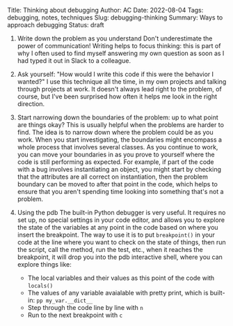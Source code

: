 Title: Thinking about debugging
Author: AC
Date: 2022-08-04
Tags: debugging, notes, techniques
Slug: debugging-thinking
Summary: Ways to approach debugging
Status: draft

1. Write down the problem as you understand 
    Don't underestimate the power of communication! Writing helps to focus thinking: this is part of why I often used to find myself answering my own question as soon as I had typed it out in Slack to a colleague.

2. Ask yourself: "How would I write this code if this were the behavior I wanted?"
    I use this technique all the time, in my own projects and talking through projects at work. It doesn't always lead right to the problem, of course, but I've been surprised how often it helps me look in the right direction.

3. Start narrowing down the boundaries of the problem: up to what point are things okay?
    This is usually helpful when the problems are harder to find. The idea is to narrow down where the problem could be as you work. When you start investigating, the boundaries might encompass a whole process that involves several classes. As you continue to work, you can move your boundaries in as you prove to yourself where the code is still performing as expected. For example, if part of the code with a bug involves instantiating an object, you might start by checking that the attributes are all correct on instantiation, then the problem boundary can be moved to after that point in the code, which helps to ensure that you aren't spending time looking into something that's not a problem.

4. Using the pdb
    The built-in Python debugger is very useful. It requires no set up, no special settings in your code editor, and allows you to explore the state of the variables at any point in the code based on where you insert the breakpoint. The way to use it is to put `breakpoint()` in your code at the line where you want to check on the state of things, then run the script, call the method, run the test, etc., when it reaches the breakpoint, it will drop you into the pdb interactive shell, where you can explore things like:
    - The local variables and their values as this point of the code with `locals()`
    - The values of any variable avaialable with pretty print, which is built-in: `pp my_var.__dict__`
    - Step through the code line by line with `n`
    - Run to the next breakpoint with `c`